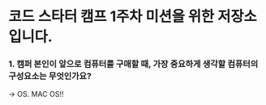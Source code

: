# 코드 스타터 캠프 1주차 미션을 위한 저장소입니다.

### 1. 캠퍼 본인이 앞으로 컴퓨터를 구매할 때, 가장 중요하게 생각할 컴퓨터의 구성요소는 무엇인가요?
-> OS. MAC OS!!
